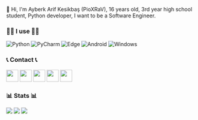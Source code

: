 👋 Hi, I'm Ayberk Arif Kesikbaş (PioXRaV), 16 years old, 3rd year high school student, Python developer, I want to be a Software Engineer.

### 🧑‍💻 I use 🧑‍💻

![Python](https://img.shields.io/badge/python-3670A0?style=for-the-badge&logo=python&logoColor=ffdd54)
![PyCharm](https://img.shields.io/badge/pycharm-143?style=for-the-badge&logo=pycharm&logoColor=black&color=black&labelColor=green)
![Edge](https://img.shields.io/badge/Edge-0078D7?style=for-the-badge&logo=Microsoft-edge&logoColor=white)
![Android](https://img.shields.io/badge/Android-3DDC84?style=for-the-badge&logo=android&logoColor=white)
![Windows](https://img.shields.io/badge/Windows-0078D6?style=for-the-badge&logo=windows&logoColor=white)

### 📞 Contact 📞

[<img width=32 src="https://media.discordapp.net/attachments/872416298615857182/1001780028708769832/GitHub.png"/>](https://github.com/PioXRaV)
[<img width=32 src="https://media.discordapp.net/attachments/872416298615857182/1001780661968977960/Discord.png"/>](https://discord.gg/45Cv47nJ7q)
[<img width=32 src="https://media.discordapp.net/attachments/872416298615857182/1001782240591761549/Instagram.png"/>](https://instagram.com/pioxrav)
[<img width=32 src="https://media.discordapp.net/attachments/872416298615857182/1001783543984296036/Twitter.png"/>](https://twitter.com/PioXRaV)
[<img width=32 src="https://media.discordapp.net/attachments/872416298615857182/1001784895435186237/YouTube.png"/>](https://youtube.com/channel/UCVd4foQi2bWer_tiYTJGhiw)

### 📊 Stats 📊

![](https://github-readme-stats.vercel.app/api?username=PioXRaV&show_icons=true&title_color=FF70B5&text_color=00FFFF&icon_color=FFFF00&bg_color=050505)
![](https://github-readme-stats.vercel.app/api/top-langs/?username=PioXRaV&layout=compact&title_color=FF70B5&text_color=00FFFF&bg_color=050505)
![](https://komarev.com/ghpvc/?username=PioXRaV&color=blue&style=flat)
